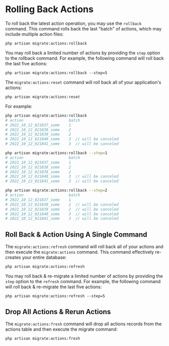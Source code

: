 # Rolling Back Actions

To roll back the latest action operation, you may use the `rollback` command. This command rolls back the last "batch" of actions, which may include multiple action files:

```
php artisan migrate:actions:rollback
```

You may roll back a limited number of actions by providing the `step` option to the rollback command. For example, the following command will roll back the last five actions:

```
php artisan migrate:actions:rollback --step=5
```

The `migrate:actions:reset` command will roll back all of your application's actions:

```
php artisan migrate:actions:reset
```

For example:

```bash
php artisan migrate:actions:rollback
# action                    batch
# 2022_10_12_021837_some    1
# 2022_10_12_021838_some    2
# 2022_10_12_021839_some    2
# 2022_10_12_021840_some    3  // will be canceled
# 2022_10_12_021841_some    3  // will be canceled

php artisan migrate:actions:rollback --step=1
# action                    batch
# 2022_10_12_021837_some    1
# 2022_10_12_021838_some    2
# 2022_10_12_021839_some    2
# 2022_10_12_021840_some    3  // will be canceled
# 2022_10_12_021841_some    3  // will be canceled

php artisan migrate:actions:rollback --step=2
# action                    batch
# 2022_10_12_021837_some    1
# 2022_10_12_021838_some    2  // will be canceled
# 2022_10_12_021839_some    2  // will be canceled
# 2022_10_12_021840_some    3  // will be canceled
# 2022_10_12_021841_some    3  // will be canceled
```

## Roll Back & Action Using A Single Command

The `migrate:actions:refresh` command will roll back all of your actions and then execute the `migrate:actions` command. This command effectively re-creates your entire
database:

```
php artisan migrate:actions:refresh
```

You may roll back & re-migrate a limited number of actions by providing the `step` option to the `refresh` command. For example, the following command will roll back &
re-migrate the last five actions:

```
php artisan migrate:actions:refresh --step=5
```

## Drop All Actions & Rerun Actions

The `migrate:actions:fresh` command will drop all actions records from the actions table and then execute the migrate command:

```
php artisan migrate:actions:fresh
```
